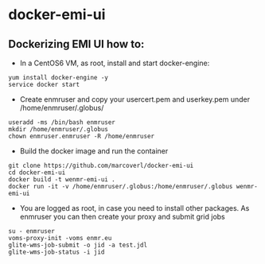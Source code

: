 # docker-emi-ui
## Dockerizing EMI UI how to:
- In a CentOS6 VM, as root, install and start docker-engine:
```
yum install docker-engine -y
service docker start
```
- Create enmruser and copy your usercert.pem and userkey.pem under /home/enmruser/.globus/
```
useradd -ms /bin/bash enmruser
mkdir /home/enmruser/.globus
chown enmruser.enmruser -R /home/enmruser
```
- Build the docker image and run the container
```
git clone https://github.com/marcoverl/docker-emi-ui
cd docker-emi-ui
docker build -t wenmr-emi-ui .
docker run -it -v /home/enmruser/.globus:/home/enmruser/.globus wenmr-emi-ui
```
- You are logged as root, in case you need to install other packages. As enmruser you can then create your proxy and submit grid jobs
```
su - enmruser
voms-proxy-init -voms enmr.eu
glite-wms-job-submit -o jid -a test.jdl
glite-wms-job-status -i jid
```
